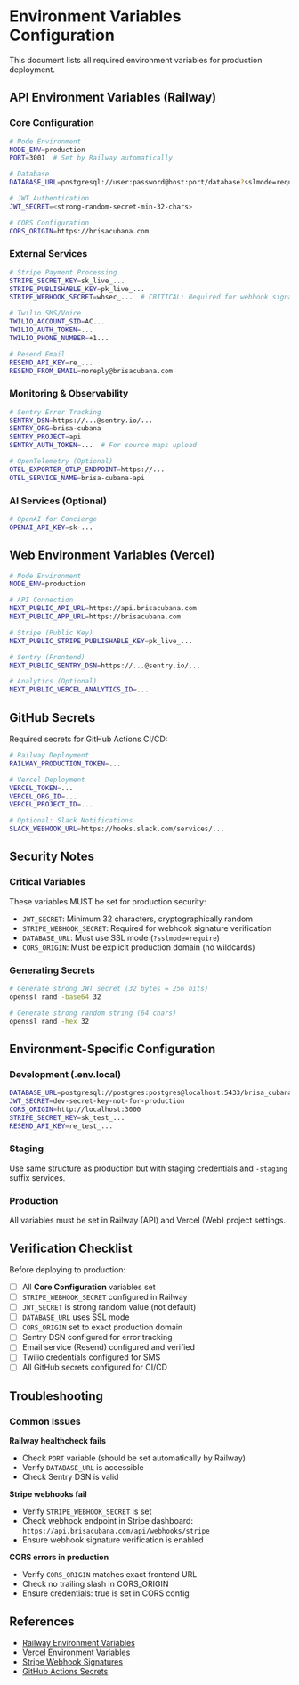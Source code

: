 # Environment Variables Configuration

This document lists all required environment variables for production deployment.

## API Environment Variables (Railway)

### Core Configuration

```bash
# Node Environment
NODE_ENV=production
PORT=3001  # Set by Railway automatically

# Database
DATABASE_URL=postgresql://user:password@host:port/database?sslmode=require

# JWT Authentication
JWT_SECRET=<strong-random-secret-min-32-chars>

# CORS Configuration
CORS_ORIGIN=https://brisacubana.com
```

### External Services

```bash
# Stripe Payment Processing
STRIPE_SECRET_KEY=sk_live_...
STRIPE_PUBLISHABLE_KEY=pk_live_...
STRIPE_WEBHOOK_SECRET=whsec_...  # CRITICAL: Required for webhook signature verification

# Twilio SMS/Voice
TWILIO_ACCOUNT_SID=AC...
TWILIO_AUTH_TOKEN=...
TWILIO_PHONE_NUMBER=+1...

# Resend Email
RESEND_API_KEY=re_...
RESEND_FROM_EMAIL=noreply@brisacubana.com
```

### Monitoring & Observability

```bash
# Sentry Error Tracking
SENTRY_DSN=https://...@sentry.io/...
SENTRY_ORG=brisa-cubana
SENTRY_PROJECT=api
SENTRY_AUTH_TOKEN=...  # For source maps upload

# OpenTelemetry (Optional)
OTEL_EXPORTER_OTLP_ENDPOINT=https://...
OTEL_SERVICE_NAME=brisa-cubana-api
```

### AI Services (Optional)

```bash
# OpenAI for Concierge
OPENAI_API_KEY=sk-...
```

## Web Environment Variables (Vercel)

```bash
# Node Environment
NODE_ENV=production

# API Connection
NEXT_PUBLIC_API_URL=https://api.brisacubana.com
NEXT_PUBLIC_APP_URL=https://brisacubana.com

# Stripe (Public Key)
NEXT_PUBLIC_STRIPE_PUBLISHABLE_KEY=pk_live_...

# Sentry (Frontend)
NEXT_PUBLIC_SENTRY_DSN=https://...@sentry.io/...

# Analytics (Optional)
NEXT_PUBLIC_VERCEL_ANALYTICS_ID=...
```

## GitHub Secrets

Required secrets for GitHub Actions CI/CD:

```bash
# Railway Deployment
RAILWAY_PRODUCTION_TOKEN=...

# Vercel Deployment
VERCEL_TOKEN=...
VERCEL_ORG_ID=...
VERCEL_PROJECT_ID=...

# Optional: Slack Notifications
SLACK_WEBHOOK_URL=https://hooks.slack.com/services/...
```

## Security Notes

### Critical Variables

These variables MUST be set for production security:

- `JWT_SECRET`: Minimum 32 characters, cryptographically random
- `STRIPE_WEBHOOK_SECRET`: Required for webhook signature verification
- `DATABASE_URL`: Must use SSL mode (`?sslmode=require`)
- `CORS_ORIGIN`: Must be explicit production domain (no wildcards)

### Generating Secrets

```bash
# Generate strong JWT secret (32 bytes = 256 bits)
openssl rand -base64 32

# Generate strong random string (64 chars)
openssl rand -hex 32
```

## Environment-Specific Configuration

### Development (.env.local)

```bash
DATABASE_URL=postgresql://postgres:postgres@localhost:5433/brisa_cubana_dev
JWT_SECRET=dev-secret-key-not-for-production
CORS_ORIGIN=http://localhost:3000
STRIPE_SECRET_KEY=sk_test_...
RESEND_API_KEY=re_test_...
```

### Staging

Use same structure as production but with staging credentials and `-staging` suffix services.

### Production

All variables must be set in Railway (API) and Vercel (Web) project settings.

## Verification Checklist

Before deploying to production:

- [ ] All **Core Configuration** variables set
- [ ] `STRIPE_WEBHOOK_SECRET` configured in Railway
- [ ] `JWT_SECRET` is strong random value (not default)
- [ ] `DATABASE_URL` uses SSL mode
- [ ] `CORS_ORIGIN` set to exact production domain
- [ ] Sentry DSN configured for error tracking
- [ ] Email service (Resend) configured and verified
- [ ] Twilio credentials configured for SMS
- [ ] All GitHub secrets configured for CI/CD

## Troubleshooting

### Common Issues

**Railway healthcheck fails**

- Check `PORT` variable (should be set automatically by Railway)
- Verify `DATABASE_URL` is accessible
- Check Sentry DSN is valid

**Stripe webhooks fail**

- Verify `STRIPE_WEBHOOK_SECRET` is set
- Check webhook endpoint in Stripe dashboard: `https://api.brisacubana.com/api/webhooks/stripe`
- Ensure webhook signature verification is enabled

**CORS errors in production**

- Verify `CORS_ORIGIN` matches exact frontend URL
- Check no trailing slash in CORS_ORIGIN
- Ensure credentials: true is set in CORS config

## References

- [Railway Environment Variables](https://docs.railway.app/guides/variables)
- [Vercel Environment Variables](https://vercel.com/docs/projects/environment-variables)
- [Stripe Webhook Signatures](https://stripe.com/docs/webhooks/signatures)
- [GitHub Actions Secrets](https://docs.github.com/en/actions/security-guides/encrypted-secrets)
